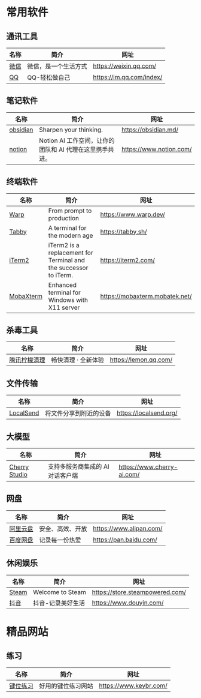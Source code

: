 # 常用软件
## 通讯工具
| 名称 | 简介 | 网址 |
|--|--|--|
|[微信](https://weixin.qq.com/)|微信，是一个生活方式|https://weixin.qq.com/|
|[QQ](https://im.qq.com/index/)|QQ-轻松做自己|https://im.qq.com/index/|

## 笔记软件
| 名称 | 简介 | 网址 |
|--|--|--|
|[obsidian](https://obsidian.md/)|Sharpen your thinking.|https://obsidian.md/|
|[notion](https://www.notion.com/)|Notion AI 工作空间，让你的团队和 AI 代理在这里携手共进。|https://www.notion.com/|

## 终端软件
| 名称 | 简介 | 网址 |
|--|--|--|
|[Warp](https://www.warp.dev/download)|From prompt to production|https://www.warp.dev/|
|[Tabby](https://tabby.sh/)|A terminal for the modern age|https://tabby.sh/|
|[iTerm2](https://iterm2.com/)|iTerm2 is a replacement for Terminal and the successor to iTerm.|https://iterm2.com/|
|[MobaXterm](https://mobaxterm.mobatek.net/)|Enhanced terminal for Windows with X11 server|https://mobaxterm.mobatek.net/|

## 杀毒工具
| 名称 | 简介 | 网址 |
|--|--|--|
|[腾讯柠檬清理](https://lemon.qq.com/)|畅快清理 · 全新体验|https://lemon.qq.com/|

## 文件传输
| 名称 | 简介 | 网址 |
|--|--|--|
|[LocalSend](https://localsend.org/)|将文件分享到附近的设备|https://localsend.org/|

## 大模型
| 名称 | 简介 | 网址 |
|--|--|--|
|[Cherry Studio](https://www.cherry-ai.com/)|支持多服务商集成的 AI 对话客户端|https://www.cherry-ai.com/|

## 网盘
| 名称 | 简介 | 网址 |
|--|--|--|
|[阿里云盘](https://www.alipan.com/)|安全、高效、开放|https://www.alipan.com/|
|[百度网盘](https://pan.baidu.com/)|记录每一份热爱|https://pan.baidu.com/|

## 休闲娱乐
| 名称 | 简介 | 网址 |
|--|--|--|
|[Steam](https://store.steampowered.com/)|Welcome to Steam|https://store.steampowered.com/|
|[抖音](https://www.douyin.com/)|抖音-记录美好生活|https://www.douyin.com/|

# 精品网站
## 练习
| 名称 | 简介 | 网址 |
|--|--|--|
|[键位练习](https://www.keybr.com/)|好用的键位练习网站|https://www.keybr.com/|